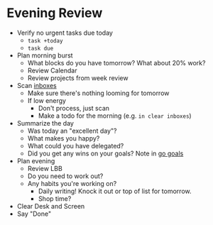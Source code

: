 # Evening Review

* Verify no urgent tasks due today
  * `task +today`
  * `task due`
* Plan morning burst
  * What blocks do you have tomorrow? What about 20% work?
  * Review Calendar
  * Review projects from week review
* Scan [inboxes](./inboxes.md)
  * Make sure there's nothing looming for tomorrow
  * If low energy
    * Don't process, just scan
    * Make a todo for the morning  (e.g. `in clear inboxes`)
* Summarize the day
  * Was today an "excellent day"?
  * What makes you happy?
  * What could you have delegated?
  * Did you get any wins on your goals? Note in [go goals](https://docs.google.com/document/d/1VhctfQXCvFnu_08MH4xTy_olpWWLtKZRGw-xmf2NS7k/edit#)
* Plan evening
  * Review LBB
  * Do you need to work out?
  * Any habits you're working on?
    * Daily writing! Knock it out or top of list for tomorrow.
    * Shop time?
* Clear Desk and Screen
* Say "Done"
